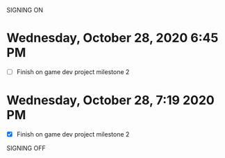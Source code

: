 SIGNING ON
# Wednesday, October 28, 2020 6:45 PM
- [ ] Finish on game dev project milestone 2


# Wednesday, October 28, 7:19 2020  PM
- [x] Finish on game dev project milestone 2

SIGNING OFF